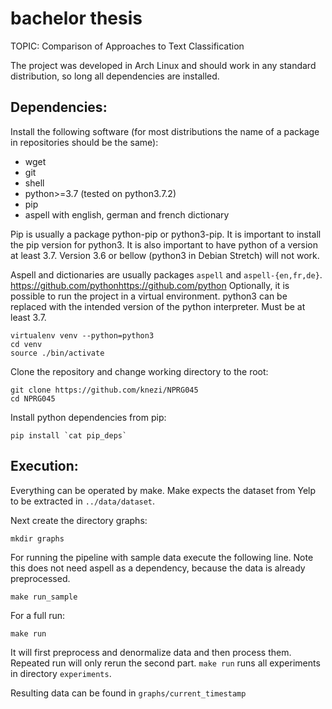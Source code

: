 # bachelor thesis

TOPIC: Comparison of Approaches to Text Classification

The project was developed in Arch Linux and should work in any standard distribution,
so long all dependencies are installed.

## Dependencies:

Install the following software (for most distributions the name of a package in repositories should be the same):

* wget
* git
* shell
* python>=3.7 (tested on python3.7.2)
* pip
* aspell with english, german and french dictionary

Pip is usually a package python-pip or python3-pip.
It is important to install the pip version for python3.
It is also important to have python of a version at least 3.7.
Version 3.6 or bellow (python3 in Debian Stretch) will not work.

Aspell and dictionaries are usually packages `aspell` and `aspell-{en,fr,de}`.
https://github.com/pythonhttps://github.com/python
Optionally, it is possible to run the project in a virtual environment.
python3 can be replaced with the intended version of the python interpreter. Must be at least 3.7.

```
virtualenv venv --python=python3
cd venv
source ./bin/activate
```

Clone the repository and change working directory to the root:

```
git clone https://github.com/knezi/NPRG045
cd NPRG045
```

Install python dependencies from pip:

```
pip install `cat pip_deps`
```

## Execution:

Everything can be operated by make. Make expects the dataset from Yelp to be extracted in `../data/dataset`.

Next create the directory graphs:

```
mkdir graphs
```

For running the pipeline with sample data execute the following line. Note this does not need aspell as a dependency, because the data is already preprocessed.

```
make run_sample
```

For a full run:

```
make run
```

It will first preprocess and denormalize data and then process them. Repeated run will only rerun the second part. `make run` runs all experiments in directory `experiments`.


Resulting data can be found in `graphs/current_timestamp`
